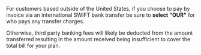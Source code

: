 For customers based outside of the United States, if you choose to pay by
invoice via an international SWIFT bank transfer be sure to **select "OUR"**
for who pays any transfer charges.

Otherwise, third party banking fees will likely be deducted from the amount
transferred resulting in the amount received being insufficient to cover the
total bill for your plan.
